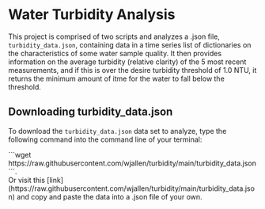 # Water Turbidity Analysis
This project is comprised of two scripts and analyzes a .json file, ```turbidity_data.json```, containing data in a time series list of dictionaries on the characteristics of some water sample quality. It then provides information on the average turbidity (relative clarity) of the 5 most recent measurements, and if this is over the desire turbidity threshold of 1.0 NTU, it returns the minimum amount of itme for the water to fall below the threshold.

## Downloading turbidity_data.json
To download the ```turbidity_data.json``` data set to analyze, type the following command into the command line of your terminal:
<p>```wget https://raw.githubusercontent.com/wjallen/turbidity/main/turbidity_data.json```. <br>
Or visit this [link](https://raw.githubusercontent.com/wjallen/turbidity/main/turbidity_data.json) and copy and paste the data into a .json file of your own.